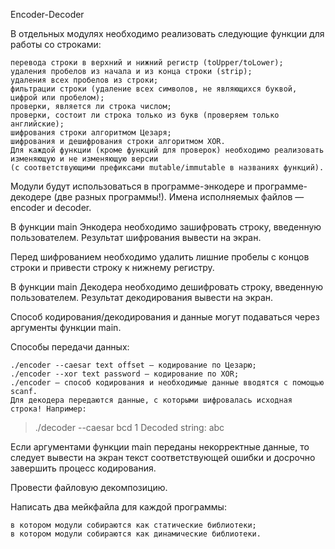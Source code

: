 Encoder-Decoder

В отдельных модулях необходимо реализовать следующие функции для работы со строками:

    перевода строки в верхний и нижний регистр (toUpper/toLower);
    удаления пробелов из начала и из конца строки (strip);
    удаления всех пробелов из строки;
    фильтрации строки (удаление всех символов, не являющихся буквой, цифрой или пробелом);
    проверки, является ли строка числом;
    проверки, состоит ли строка только из букв (проверяем только английские);
    шифрования строки алгоритмом Цезаря;
    шифрования и дешифрования строки алгоритмом XOR. 
    Для каждой функции (кроме функций для проверок) необходимо реализовать изменяющую и не изменяющую версии 
    (с соответствующими префиксами mutable/immutable в названиях функций).

Модули будут использоваться в программе-энкодере и программе-декодере (две разных программы!). Имена исполняемых файлов — encoder и decoder.

В функции main Энкодера необходимо зашифровать строку, введенную пользователем. Результат шифрования вывести на экран.

Перед шифрованием необходимо удалить лишние пробелы с концов строки и привести строку к нижнему регистру.

В функции main Декодера необходимо дешифровать строку, введенную пользователем. Результат декодирования вывести на экран.

Способ кодирования/декодирования и данные могут подаваться через аргументы функции main.

Способы передачи данных:

    ./encoder --caesar text offset — кодирование по Цезарю;
    ./encoder --xor text password — кодирование по XOR;
    ./encoder — способ кодирования и необходимые данные вводятся с помощью scanf. 
    Для декодера передаются данные, с которыми шифровалась исходная строка! Например:

> ./decoder --caesar bcd 1
> Decoded string: abc

Если аргументами функции main переданы некорректные данные, то следует вывести на экран текст соответствующей ошибки и досрочно завершить процесс кодирования.

Провести файловую декомпозицию.

Написать два мейкфайла для каждой программы:

    в котором модули собираются как статические библиотеки;
    в котором модули собираются как динамические библиотеки.
